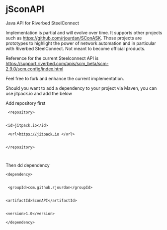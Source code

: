 # jSconAPI
Java API for Riverbed SteelConnect

Implementation is partial and will evolve over time. It supports other projects such as https://github.com/rjourdan/SConASK. 
Those projects are prototypes to highlight the power of network automation and in particular with Riverbed SteelConnect. Not meant to become official products.

Reference for the current Steelconnect API is https://support.riverbed.com/apis/scm_beta/scm-2.9.0/scm.config/index.html

Feel free to fork and enhance the current implementation.

Should you want to add a dependency to your project via Maven, you can use jitpack.io and add the below

Add repository first
<code><p>
&lt;repository&gt;<p>
    &lt;id&gt;jitpack.io&lt;/id&gt;<p>
    &lt;url&gt;https://jitpack.io &lt;/url&gt;<p>
&lt;/repository&gt;<p>
</code>
<p>
Then dd dependency
<code>
<p>&lt;dependency&gt;
   <p> &lt;groupId&gt;com.github.rjourdan&lt;/groupId&gt;
    <p>&lt;artifactId&gt;SconAPI&lt;/artifactId&gt;
    <p>&lt;version&gt;1.0&lt;/version&gt;
<p>&lt;/dependency&gt;
</code>
